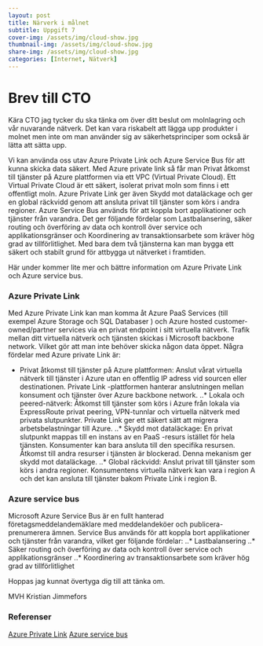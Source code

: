 ```yaml
---
layout: post
title: Närverk i målnet
subtitle: Uppgift 7
cover-img: /assets/img/cloud-show.jpg
thumbnail-img: /assets/img/cloud-show.jpg
share-img: /assets/img/cloud-show.jpg
categories: [Internet, Nätverk]
---
```


# Brev till CTO

Kära CTO jag tycker du ska tänka om över ditt beslut om molnlagring och vår nuvarande nätverk. Det kan vara riskabelt att lägga upp produkter i molnet men inte om  man använder sig av säkerhetsprinciper som också är lätta att sätta upp.

Vi kan använda oss utav Azure Private Link och Azure Service Bus för att kunna skicka data säkert. Med Azure private link så får man Privat åtkomst till tjänster på Azure plattformen via ett VPC (Virtual Private Cloud). Ett Virtual Private Cloud är ett säkert, isolerat privat moln som finns i ett offentligt moln. Azure Private Link ger även Skydd mot dataläckage och ger en global räckvidd genom att ansluta privat till tjänster som körs i andra regioner. Azure Service Bus används för att koppla bort applikationer och tjänster från varandra. Det ger följande fördelar som Lastbalansering, säker routing och överföring av data och kontroll över service och applikationsgränser och Koordinering av transaktionsarbete som kräver hög grad av tillförlitlighet. Med bara dem två tjänsterna kan man bygga ett säkert och stabilt grund för attbygga ut nätverket i framtiden. 

Här under kommer lite mer och bättre information om Azure Private Link och Azure service bus.


### Azure Private Link

Med Azure Private Link kan man komma åt Azure PaaS Services (till exempel Azure Storage och SQL Databaser ) och Azure hosted customer-owned/partner services via en privat endpoint i sitt virtuella nätverk. Trafik mellan ditt virtuella nätverk och tjänsten skickas i Microsoft backbone network. Vilket gör att man inte behöver skicka någon data öppet. Några fördelar med Azure private Link är:

* Privat åtkomst till tjänster på Azure plattformen: Anslut vårat virtuella nätverk till tjänster i Azure utan en offentlig IP adress vid sourcen eller destinationen. Private Link -plattformen hanterar anslutningen mellan konsument och tjänster över Azure backbone network.
..* Lokala och peered-nätverk: Åtkomst till tjänster som körs i Azure från lokala via ExpressRoute privat peering, VPN-tunnlar och virtuella nätverk med privata slutpunkter. Private Link ger ett säkert sätt att migrera arbetsbelastningar till Azure.
..* Skydd mot dataläckage: En privat slutpunkt mappas till en instans av en PaaS -resurs istället för hela tjänsten. Konsumenter kan bara ansluta till den specifika resursen. Åtkomst till andra resurser i tjänsten är blockerad. Denna mekanism ger skydd mot dataläckage.
..* Global räckvidd: Anslut privat till tjänster som körs i andra regioner. Konsumentens virtuella nätverk kan vara i region A och det kan ansluta till tjänster bakom Private Link i region B.

### Azure service bus

Microsoft Azure Service Bus är en fullt hanterad företagsmeddelandemäklare med meddelandeköer och publicera-prenumerera ämnen. Service Bus används för att koppla bort applikationer och tjänster från varandra, vilket ger följande fördelar:
..* Lastbalansering
..* Säker routing och överföring av data och kontroll över service och applikationsgränser
..* Koordinering av transaktionsarbete som kräver hög grad av tillförlitlighet



Hoppas jag kunnat övertyga dig till att tänka om.

MVH Kristian Jimmefors

### Referenser

[Azure Private Link](https://docs.microsoft.com/en-us/azure/private-link/private-link-overview)
[Azure service bus](https://docs.microsoft.com/en-us/azure/service-bus-messaging/service-bus-messaging-overview)

